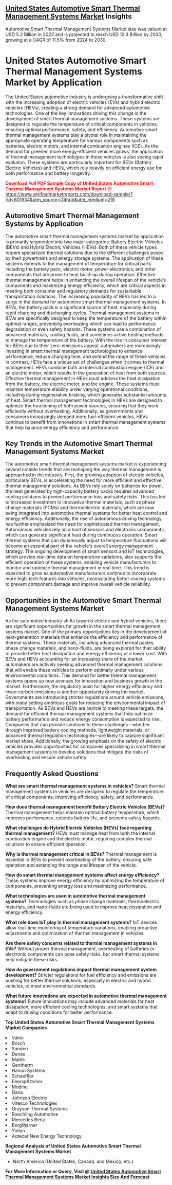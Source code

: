 <h2><a href="https://www.verifiedmarketreports.com/download-sample/?rid=801934&amp;utm_source=Github&amp;utm_medium=218" target="_blank">United States Automotive Smart Thermal Management Systems Market</a> Insights</h2><p>Automotive Smart Thermal Management Systems Market size was valued at USD 5.2 Billion in 2022 and is projected to reach USD 12.3 Billion by 2030, growing at a CAGR of 11.5% from 2024 to 2030.</p><p><h1>United States Automotive Smart Thermal Management Systems Market by Application</h1> <p>The United States automotive industry is undergoing a transformative shift with the increasing adoption of electric vehicles (EVs) and hybrid electric vehicles (HEVs), creating a strong demand for advanced automotive technologies. One of the key innovations driving this change is the development of smart thermal management systems. These systems are designed to regulate the temperature of critical components in vehicles, ensuring optimal performance, safety, and efficiency. Automotive smart thermal management systems play a pivotal role in maintaining the appropriate operating temperature for various components such as batteries, electric motors, and internal combustion engines (ICE). As the demand for greener, more energy-efficient vehicles grows, the application of thermal management technologies in these vehicles is also seeing rapid evolution. These systems are particularly important for BEVs (Battery Electric Vehicles) and HEVs, which rely heavily on efficient energy use for both performance and battery longevity. <p><span class=""><span style="color: #ff0000;"><strong>Download Full PDF Sample Copy of United States Automotive Smart Thermal Management Systems Market Report</strong> @ </span><a href="https://www.verifiedmarketreports.com/download-sample/?rid=801934&amp;utm_source=Github&amp;utm_medium=218" target="_blank">https://www.verifiedmarketreports.com/download-sample/?rid=801934&amp;utm_source=Github&amp;utm_medium=218</a></span></p></p> <h2>Automotive Smart Thermal Management Systems by Application</h2> <p>The automotive smart thermal management systems market by application is primarily segmented into two major categories: Battery Electric Vehicles (BEVs) and Hybrid Electric Vehicles (HEVs). Both of these vehicle types require specialized thermal solutions due to the different challenges posed by their powertrains and energy storage systems. The application of these systems extends to the management of temperature for critical parts including the battery pack, electric motor, power electronics, and other components that are prone to heat build-up during operation. Effective thermal management helps in enhancing the overall lifespan of the vehicle’s components and maximizing energy efficiency, which are critical aspects in meeting both consumer and regulatory demands for sustainable transportation solutions. The increasing popularity of BEVs has led to a surge in the demand for automotive smart thermal management systems. In BEVs, the battery pack is a significant source of heat, especially during rapid charging and discharging cycles. Thermal management systems in BEVs are specifically designed to keep the temperature of the battery within optimal ranges, preventing overheating which can lead to performance degradation or even safety hazards. These systems use a combination of advanced materials, cooling fluids, and sometimes active heating methods to manage the temperature of the battery. With the rise in consumer interest for BEVs due to their zero-emissions appeal, automakers are increasingly investing in smart thermal management technologies to enhance performance, reduce charging time, and extend the range of these vehicles. In contrast, HEVs face a unique set of challenges when it comes to thermal management. HEVs combine both an internal combustion engine (ICE) and an electric motor, which results in the generation of heat from both sources. Effective thermal management in HEVs must address the heat dissipation from the battery, the electric motor, and the engine. These systems must maintain temperature stability under varying operational conditions, including during regenerative braking, which generates substantial amounts of heat. Smart thermal management technologies in HEVs are designed to optimize the functioning of both power sources, ensuring that they work efficiently without overheating. Additionally, as governments and consumers increasingly demand more fuel-efficient vehicles, HEVs continue to benefit from innovations in smart thermal management systems that help balance energy efficiency and performance. <h2>Key Trends in the Automotive Smart Thermal Management Systems Market</h2> <p>The automotive smart thermal management systems market is experiencing several notable trends that are reshaping the way thermal management is approached in the industry. First, the growing adoption of electric vehicles, particularly BEVs, is accelerating the need for more efficient and effective thermal management solutions. As BEVs rely solely on batteries for power, the heat generated by high-capacity battery packs requires advanced cooling solutions to prevent performance loss and safety risks. This has led to increased investment in innovative thermal materials, such as phase change materials (PCMs) and thermoelectric materials, which are now being integrated into automotive thermal systems for better heat control and energy efficiency. Additionally, the rise of autonomous driving technology has further emphasized the need for sophisticated thermal management. Autonomous vehicles rely on a host of sensors and electronic components, which can generate significant heat during continuous operation. Smart thermal systems that can dynamically adjust to temperature fluctuations will become an essential part of the vehicle's overall energy management strategy. The ongoing development of smart sensors and IoT technologies, which provide real-time data on temperature variations, also supports the efficient operation of these systems, enabling vehicle manufacturers to monitor and optimize thermal management in real time. This trend is expected to grow as automotive manufacturers continue to incorporate more high-tech features into vehicles, necessitating better cooling systems to prevent component damage and improve overall vehicle reliability. <h2>Opportunities in the Automotive Smart Thermal Management Systems Market</h2> <p>As the automotive industry shifts towards electric and hybrid vehicles, there are significant opportunities for growth in the smart thermal management systems market. One of the primary opportunities lies in the development of next-generation materials that enhance the efficiency and performance of thermal systems. These materials, including advanced thermal pastes, phase change materials, and nano-fluids, are being explored for their ability to provide better heat dissipation and energy efficiency at a lower cost. With BEVs and HEVs accounting for an increasing share of the market, automakers are actively seeking advanced thermal management solutions that will enable these vehicles to perform optimally under various environmental conditions. This demand for better thermal management systems opens up new avenues for innovation and business growth in the market. Furthermore, the regulatory push for higher energy efficiency and lower carbon emissions is another opportunity driving the market. Governments are introducing stricter regulations around vehicle emissions, with many setting ambitious goals for reducing the environmental impact of transportation. As BEVs and HEVs are central to meeting these targets, the demand for efficient thermal management systems that help optimize battery performance and reduce energy consumption is expected to rise. Companies that can provide solutions to these challenges—whether through improved battery cooling methods, lightweight materials, or advanced thermal regulation technologies—are likely to capture significant market share. Additionally, the growing emphasis on the safety of electric vehicles provides opportunities for companies specializing in smart thermal management systems to develop solutions that mitigate the risks of overheating and ensure vehicle safety. <h2>Frequently Asked Questions</h2> <p><b>What are smart thermal management systems in vehicles?</b> Smart thermal management systems in vehicles are designed to regulate the temperature of critical components, improving efficiency, safety, and performance.</p> <p><b>How does thermal management benefit Battery Electric Vehicles (BEVs)? </b> Thermal management helps maintain optimal battery temperature, which improves performance, extends battery life, and prevents safety hazards.</p> <p><b>What challenges do Hybrid Electric Vehicles (HEVs) face regarding thermal management?</b> HEVs must manage heat from both the internal combustion engine and the electric motor, requiring complex thermal solutions to ensure efficient operation.</p> <p><b>Why is thermal management critical in BEVs?</b> Thermal management is essential in BEVs to prevent overheating of the battery, ensuring safe operation and extending the range and lifespan of the vehicle.</p> <p><b>How do smart thermal management systems affect energy efficiency?</b> These systems improve energy efficiency by optimizing the temperature of components, preventing energy loss and maximizing performance.</p> <p><b>What technologies are used in automotive thermal management systems?</b> Technologies such as phase change materials, thermoelectric materials, and nano-fluids are being used to improve heat dissipation and energy efficiency.</p> <p><b>What role does IoT play in thermal management systems?</b> IoT devices allow real-time monitoring of temperature variations, enabling proactive adjustments and optimization of thermal management in vehicles.</p> <p><b>Are there safety concerns related to thermal management systems in EVs?</b> Without proper thermal management, overheating of batteries or electronic components can pose safety risks, but smart thermal systems help mitigate these risks.</p> <p><b>How do government regulations impact thermal management system development?</b> Stricter regulations for fuel efficiency and emissions are pushing for better thermal solutions, especially in electric and hybrid vehicles, to meet environmental standards.</p> <p><b>What future innovations are expected in automotive thermal management systems?</b> Future innovations may include advanced materials for heat dissipation, more efficient cooling technologies, and smart systems that adapt to driving conditions for better performance.</p> </p><p><strong>Top United States Automotive Smart Thermal Management Systems Market Companies</strong></p><div data-test-id=""><p><li>Valeo</li><li> Bosch</li><li> Sanden</li><li> Denso</li><li> Mahle</li><li> Gentherm</li><li> Hanon Systems</li><li> Schaeffler</li><li> EberspÃ¤cher</li><li> Modine</li><li> Dana</li><li> Johnson Electric</li><li> Vitesco Technologies</li><li> Grayson Thermal Systems</li><li> Roechling Automotive</li><li> Mercedes Benz</li><li> BorgWarner</li><li> Yinlun</li><li> Aotecar New Energy Technology</li></p><div><strong>Regional Analysis of&nbsp;United States Automotive Smart Thermal Management Systems Market</strong></div><ul><li dir="ltr"><p dir="ltr">North America&nbsp;(United States, Canada, and Mexico, etc.)</p></li></ul><p><strong>For More Information or Query, Visit @&nbsp;</strong><strong><a href="https://www.verifiedmarketreports.com/product/automotive-smart-thermal-management-systems-market/?utm_source=Github&amp;utm_medium=218" target="_blank">United States Automotive Smart Thermal Management Systems Market Insights Size And Forecast</a></strong></p></div>
